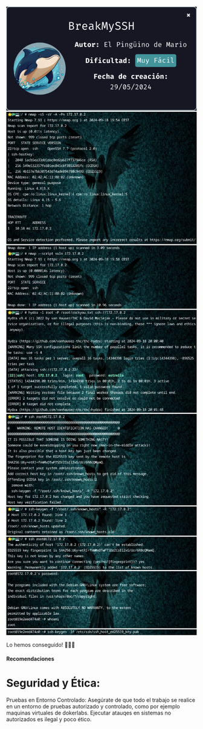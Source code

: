 
![BreakMySSH](https://github.com/falart3/dockerlabs/blob/main/MF_BreakMySSH/bssh00.png)
![BreakMySSH](https://github.com/falart3/dockerlabs/blob/main/MF_BreakMySSH/bssh01.png)
![BreakMySSH](https://github.com/falart3/dockerlabs/blob/main/MF_BreakMySSH/bssh02.png)
![BreakMySSH](https://github.com/falart3/dockerlabs/blob/main/MF_BreakMySSH/bssh03.png)
![BreakMySSH](https://github.com/falart3/dockerlabs/blob/main/MF_BreakMySSH/bssh04.png)
![BreakMySSH](https://github.com/falart3/dockerlabs/blob/main/MF_BreakMySSH/bssh05.png)
![BreakMySSH](https://github.com/falart3/dockerlabs/blob/main/MF_BreakMySSH/bssh06.png)
![BreakMySSH](https://github.com/falart3/dockerlabs/blob/main/MF_BreakMySSH/bssh07.png)
![BreakMySSH](https://github.com/falart3/dockerlabs/blob/main/MF_BreakMySSH/bssh08.png)

Lo hemos conseguido! 🎉🥳🎊

<h4>Recomendaciones</h4>
<h1>Seguridad y Ética:</h1>

Pruebas en Entorno Controlado: Asegúrate de que todo el trabajo se realice en un entorno de pruebas autorizado y controlado, como por ejemplo maquinas virtuales de dokerlabs. Ejecutar atauqes en sistemas no autorizados es ilegal y poco ético.
